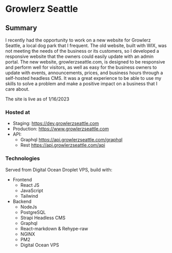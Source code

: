 # Growlerz Seattle

## Summary

I recently had the opportunity to work on a new website for Growlerz Seattle, a local dog park that I frequent. The old website, built with WIX, was not meeting the needs of the business or its customers, so I developed a responsive website that the owners could easily update with an admin portal. The new website, growlerzseattle.com, is designed to be responsive and perform well for visitors, as well as easy for the business owners to update with events, announcements, prices, and business hours through a self-hosted headless CMS. It was a great experience to be able to use my skills to solve a problem and make a positive impact on a business that I care about.

The site is live as of 1/16/2023

### Hosted at

- Staging: https://dev.growlerzseattle.com
- Production: https://www.growlerzseattle.com
- API:
  - Graphql https://api.growlerzseattle.com/graphql
  - Rest https://api.growlerzseattle.com/api

### Technologies

Served from Digital Ocean Droplet VPS, build with:

- Frontend
  - React JS
  - JavaScript
  - Tailwind
- Backend
  - NodeJs
  - PostgreSQL
  - Strapi Headless CMS
  - Graphql
  - React-markdown & Rehype-raw
  - NGINX
  - PM2
  - Digital Ocean VPS
